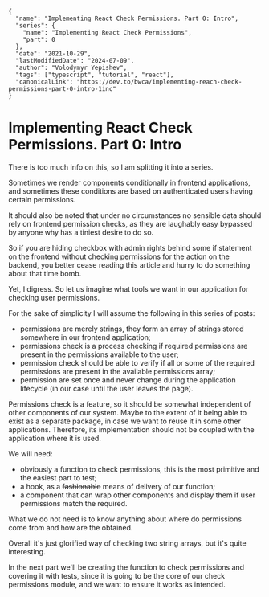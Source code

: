 ```ic-metadata
{
  "name": "Implementing React Check Permissions. Part 0: Intro",
  "series": {
    "name": "Implementing React Check Permissions",
    "part": 0
  },
  "date": "2021-10-29",
  "lastModifiedDate": "2024-07-09",
  "author": "Volodymyr Yepishev",
  "tags": ["typescript", "tutorial", "react"],
  "canonicalLink": "https://dev.to/bwca/implementing-reach-check-permissions-part-0-intro-1inc"
}
```

# Implementing React Check Permissions. Part 0: Intro

There is too much info on this, so I am splitting it into a series.

Sometimes we render components conditionally in frontend applications, and sometimes these conditions are based on authenticated users having certain permissions.

It should also be noted that under no circumstances no sensible data should rely on frontend permission checks, as they are laughably easy bypassed by anyone why has a tiniest desire to do so.

So if you are hiding checkbox with admin rights behind some if statement on the frontend without checking permissions for the action on the backend, you better cease reading this article and hurry to do something about that time bomb.

Yet, I digress. So let us imagine what tools we want in our application for checking user permissions.

For the sake of simplicity I will assume the following in this series of posts:

- permissions are merely strings, they form an array of strings stored somewhere in our frontend application;
- permissions check is a process checking if required permissions are present in the permissions available to the user;
- permission check should be able to verify if all or some of the required permissions are present in the available permissions array;
- permission are set once and never change during the application lifecycle (in our case until the user leaves the page).

Permissions check is a feature, so it should be somewhat independent of other components of our system. Maybe to the extent of it being able to exist as a separate package, in case we want to reuse it in some other applications. Therefore, its implementation should not be coupled with the application where it is used.

We will need:

- obviously a function to check permissions, this is the most primitive and the easiest part to test;
- a hook, as a ~~fashionable~~ means of delivery of our function;
- a component that can wrap other components and display them if user permissions match the required.

What we do not need is to know anything about where do permissions come from and how are the obtained.

Overall it's just glorified way of checking two string arrays, but it's quite interesting.

In the next part we'll be creating the function to check permissions and covering it with tests, since it is going to be the core of our check permissions module, and we want to ensure it works as intended.
